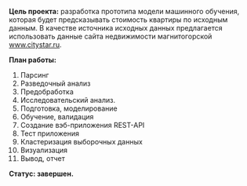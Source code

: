 **Цель проекта:** разработка прототипа модели машинного обучения, которая будет предсказывать стоимость квартиры по исходным данным. В качестве источника исходных данных предлагается использовать данные сайта недвижимости магнитогорской www.citystar.ru.

**План работы:**

1. Парсинг 
2. Разведочный анализ
3. Предобработка
4. Исследовательский анализ.
5. Подготовка, моделирование
6. Обучение, валидация
7. Создание вэб-приложения REST-API
8. Тест приложения
9. Кластеризация выборочных данных
10. Визуализация
11. Вывод, отчет

**Статус: завершен.**

